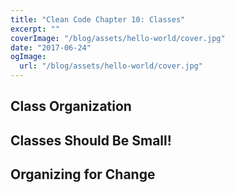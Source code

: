 ```yaml
---
title: "Clean Code Chapter 10: Classes"
excerpt: ""
coverImage: "/blog/assets/hello-world/cover.jpg"
date: "2017-06-24"
ogImage:
  url: "/blog/assets/hello-world/cover.jpg"
---
```


## Class Organization

## Classes Should Be Small!

## Organizing for Change
